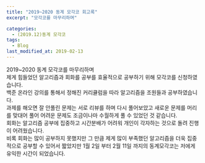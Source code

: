 ```yaml
---
title: "2019~2020 동계 모각코 회고록"
excerpt: "모각코를 마무리하며"

categories:
  - (2019.12)동계 모각코
tags:
  - Blog
last_modified_at: 2019-02-13
---
```

2019~2020 동계 모각코를 마무리하며  
제게 힘들었던 알고리즘과 회화를 공부를 효율적으로 공부하기 위해 모각코를 신청하였습니다.    
백준 온라인 강의를 통해서 정해진 커리큘럼을 따라 알고리즘을 조원들과 공부하였습니다.  
과제를 해오면 잘 안풀린 문제는 서로 리뷰를 하며 다시 풀어보았고 새로운 문제를 머리를 맞대어 풀어 어려운 문제도 조금이나마 수월하게 풀 수 있었던 것 같습니다.    
회화는 알고리즘 공부에 집중하고 시간분배가 어려워 개인이 각자하는 것으로 돌려 진행이 어려웠습니다.    
비록 회화는 많이 공부하지 못했지만 그 만큼 제게 많이 부족했던 알고리즘을 더욱 집중적으로 공부할 수 있어서 짧았지만 1월 2일 부터 2월 11일 까지의 동계모각코는 저에게 유익한 시간이 되었습니다.    
